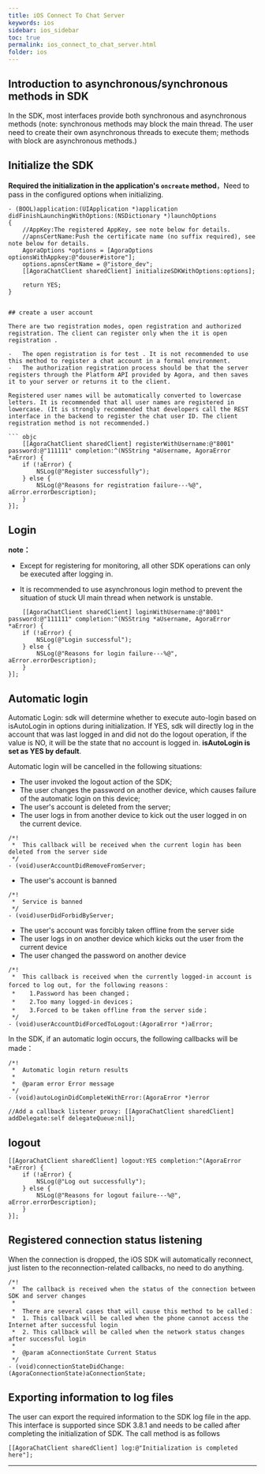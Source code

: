```yaml
---
title: iOS Connect To Chat Server
keywords: ios
sidebar: ios_sidebar
toc: true
permalink: ios_connect_to_chat_server.html
folder: ios
---
```


## Introduction to asynchronous/synchronous methods in SDK

In the SDK, most interfaces provide both synchronous and asynchronous methods (note: synchronous methods may block the main thread. The user need to create their own asynchronous threads to execute them; methods with block are asynchronous methods.)

## Initialize the SDK

**Required the initialization in the application's `oncreate` method**，Need to pass in the configured options when initializing.

``` objc
- (BOOL)application:(UIApplication *)application didFinishLaunchingWithOptions:(NSDictionary *)launchOptions
{
    //AppKey:The registered AppKey, see note below for details.
    //apnsCertName:Push the certificate name (no suffix required), see note below for details.
    AgoraOptions *options = [AgoraOptions optionsWithAppkey:@"douser#istore"];
    options.apnsCertName = @"istore_dev";
    [[AgoraChatClient sharedClient] initializeSDKWithOptions:options];

    return YES;
}


## create a user account

There are two registration modes, open registration and authorized registration. The client can register only when the it is open registration .

-   The open registration is for test . It is not recommended to use this method to register a chat account in a formal environment.
-   The authorization registration process should be that the server registers through the Platform API provided by Agora, and then saves it to your server or returns it to the client.

Registered user names will be automatically converted to lowercase letters. It is recommended that all user names are registered in lowercase. (It is strongly recommended that developers call the REST interface in the backend to register the chat user ID. The client registration method is not recommended.)

``` objc
    [[AgoraChatClient sharedClient] registerWithUsername:@"8001" password:@"111111" completion:^(NSString *aUsername, AgoraError *aError) {
    if (!aError) {
        NSLog(@"Register successfully");
    } else {
        NSLog(@"Reasons for registration failure---%@", aError.errorDescription);
    }
}];
```

## Login

**note：**

* Except for registering for monitoring, all other SDK operations can only be executed after logging in.
      
* It is recommended to use asynchronous login method to prevent the situation of stuck UI main thread when network is unstable.


``` objc
    [[AgoraChatClient sharedClient] loginWithUsername:@"8001" password:@"111111" completion:^(NSString *aUsername, AgoraError *aError) {
    if (!aError) {
        NSLog(@"Login successful");
    } else {
        NSLog(@"Reasons for login failure---%@", aError.errorDescription);
    }
}];
```

## Automatic login

Automatic Login: sdk will determine whether to execute auto-login based on isAutoLogin in options during initialization. If YES, sdk will directly log in the account that was last logged in and did not do the logout operation, if the value is NO, it will be the state that no account is logged in. **isAutoLogin is set as YES by default**.

Automatic login will be cancelled in the following situations:

-   The user invoked the logout action of the SDK;
-   The user changes the password on another device, which causes failure of the automatic login on this device;
-   The user's account is deleted from the server;
-   The user logs in from another device to kick out the user logged in on the current device.

``` objc
/*!
 *  This callback will be received when the current login has been deleted from the server side
 */
- (void)userAccountDidRemoveFromServer;
```

-   The user's account is banned

``` objc
/*!
 *  Service is banned
 */
- (void)userDidForbidByServer;
```

-   The user's account was forcibly taken offline from the server side
-   The user logs in on another device which kicks out the user from the current device
-   The user changed the password on another device

``` objc
/*!
 *  This callback is received when the currently logged-in account is forced to log out, for the following reasons：
 *    1.Password has been changed；
 *    2.Too many logged-in devices；
 *    3.Forced to be taken offline from the server side；
 */
- (void)userAccountDidForcedToLogout:(AgoraError *)aError;
```

In the SDK, if an automatic login occurs, the following callbacks will be made：

``` objc
/*!
 *  Automatic login return results
 *
 *  @param error Error message
 */
- (void)autoLoginDidCompleteWithError:(AgoraError *)error

//Add a callback listener proxy: [[AgoraChatClient sharedClient] addDelegate:self delegateQueue:nil];
```

## logout


``` objc
[[AgoraChatClient sharedClient] logout:YES completion:^(AgoraError *aError) {
    if (!aError) {
        NSLog(@"Log out successfully");
    } else {
        NSLog(@"Reasons for logout failure---%@", aError.errorDescription);
    }
}];
```

## Registered connection status listening
When the connection is dropped, the iOS SDK will automatically reconnect, just listen to the reconnection-related callbacks, no need to do anything.

``` objc
/*!
 *  The callback is received when the status of the connection between SDK and server changes
 *
 *  There are several cases that will cause this method to be called：
 *  1. This callback will be called when the phone cannot access the Internet after successful login
 *  2. This callback will be called when the network status changes after successful login
 *
 *  @param aConnectionState Current Status
 */
- (void)connectionStateDidChange:(AgoraConnectionState)aConnectionState;
```

## Exporting information to log files

The user can export the required information to the SDK log file in the app. This interface is supported since SDK 3.8.1 and needs to be called after completing the initialization of SDK. The call method is as follows

    [[AgoraChatClient sharedClient] log:@"Initialization is completed here"];

------------------------------------------------------------------------
